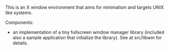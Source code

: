 This is an X window environment that aims for minimalism and targets UNIX like systems.

Components:

  - an implementation of a tiny fullscreen window manager library (included also a sample
    application that initialize the library). See at src/libwm for details.
